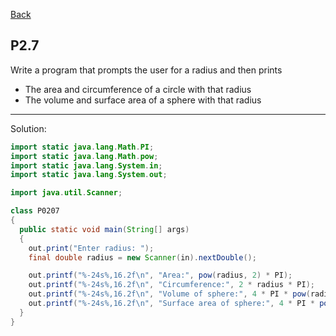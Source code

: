 [Back](../README.md)

## P2.7

Write a program that prompts the user for a radius and then prints
- The area and circumference of a circle with that radius
- The volume and surface area of a sphere with that radius

---

Solution:

```java
import static java.lang.Math.PI;
import static java.lang.Math.pow;
import static java.lang.System.in;
import static java.lang.System.out;

import java.util.Scanner;

class P0207 
{
  public static void main(String[] args) 
  {
    out.print("Enter radius: ");
    final double radius = new Scanner(in).nextDouble();

    out.printf("%-24s%,16.2f\n", "Area:", pow(radius, 2) * PI);
    out.printf("%-24s%,16.2f\n", "Circumference:", 2 * radius * PI);
    out.printf("%-24s%,16.2f\n", "Volume of sphere:", 4 * PI * pow(radius, 3) / 3);
    out.printf("%-24s%,16.2f\n", "Surface area of sphere:", 4 * PI * pow(radius, 2));
  }
}
```